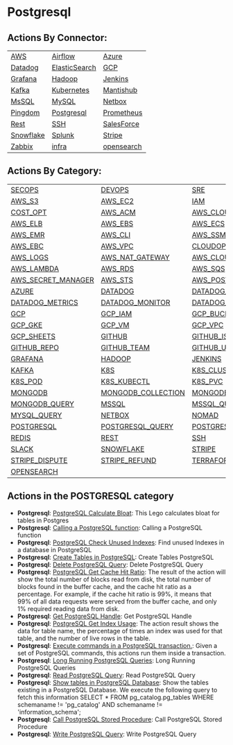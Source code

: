 # Postgresql

## Actions By Connector:

|                                   |                                           |                                     |
| --------------------------------- | ----------------------------------------- | ----------------------------------- |
| [AWS](action\_AWS.md)             | [Airflow](action\_AIRFLOW.md)             | [Azure](action\_AZURE.md)           |
| [Datadog](action\_DATADOG.md)     | [ElasticSearch](action\_ELASTICSEARCH.md) | [GCP](action\_GCP.md)               |
| [Grafana](action\_GRAFANA.md)     | [Hadoop](action\_HADOOP.md)               | [Jenkins](action\_JENKINS.md)       |
| [Kafka](action\_KAFKA.md)         | [Kubernetes](action\_KUBERNETES.md)       | [Mantishub](action\_MANTISHUB.md)   |
| [MsSQL](action\_MSSQL.md)         | [MySQL](action\_MYSQL.md)                 | [Netbox](action\_NETBOX.md)         |
| [Pingdom](action\_PINGDOM.md)     | [Postgresql](action\_POSTGRESQL.md)       | [Prometheus](action\_PROMETHEUS.md) |
| [Rest](action\_REST.md)           | [SSH](action\_SSH.md)                     | [SalesForce](action\_SALESFORCE.md) |
| [Snowflake](action\_SNOWFLAKE.md) | [Splunk](action\_SPLUNK.md)               | [Stripe](action\_STRIPE.md)         |
| [Zabbix](action\_ZABBIX.md)       | [infra](action\_INFRA.md)                 | [opensearch](action\_OPENSEARCH.md) |

## Actions By Category:

|                                                         |                                                       |                                                   |
| ------------------------------------------------------- | ----------------------------------------------------- | ------------------------------------------------- |
| [SECOPS](action\_SECOPS.md)                             | [DEVOPS](action\_DEVOPS.md)                           | [SRE](action\_SRE.md)                             |
| [AWS\_S3](action\_AWS\_S3.md)                           | [AWS\_EC2](action\_AWS\_EC2.md)                       | [IAM](action\_IAM.md)                             |
| [COST\_OPT](action\_COST\_OPT.md)                       | [AWS\_ACM](action\_AWS\_ACM.md)                       | [AWS\_CLOUDWATCH](action\_AWS\_CLOUDWATCH.md)     |
| [AWS\_ELB](action\_AWS\_ELB.md)                         | [AWS\_EBS](action\_AWS\_EBS.md)                       | [AWS\_ECS](action\_AWS\_ECS.md)                   |
| [AWS\_EMR](action\_AWS\_EMR.md)                         | [AWS\_CLI](action\_AWS\_CLI.md)                       | [AWS\_SSM](action\_AWS\_SSM.md)                   |
| [AWS\_EBC](action\_AWS\_EBC.md)                         | [AWS\_VPC](action\_AWS\_VPC.md)                       | [CLOUDOPS](action\_CLOUDOPS.md)                   |
| [AWS\_LOGS](action\_AWS\_LOGS.md)                       | [AWS\_NAT\_GATEWAY](action\_AWS\_NAT\_GATEWAY.md)     | [AWS\_CLOUDTRAIL](action\_AWS\_CLOUDTRAIL.md)     |
| [AWS\_LAMBDA](action\_AWS\_LAMBDA.md)                   | [AWS\_RDS](action\_AWS\_RDS.md)                       | [AWS\_SQS](action\_AWS\_SQS.md)                   |
| [AWS\_SECRET\_MANAGER](action\_AWS\_SECRET\_MANAGER.md) | [AWS\_STS](action\_AWS\_STS.md)                       | [AWS\_POSTGRES](action\_AWS\_POSTGRES.md)         |
| [AZURE](action\_AZURE.md)                               | [DATADOG](action\_DATADOG.md)                         | [DATADOG\_INCIDENT](action\_DATADOG\_INCIDENT.md) |
| [DATADOG\_METRICS](action\_DATADOG\_METRICS.md)         | [DATADOG\_MONITOR](action\_DATADOG\_MONITOR.md)       | [DATADOG\_ALERTS](action\_DATADOG\_ALERTS.md)     |
| [GCP](action\_GCP.md)                                   | [GCP\_IAM](action\_GCP\_IAM.md)                       | [GCP\_BUCKET](action\_GCP\_BUCKET.md)             |
| [GCP\_GKE](action\_GCP\_GKE.md)                         | [GCP\_VM](action\_GCP\_VM.md)                         | [GCP\_VPC](action\_GCP\_VPC.md)                   |
| [GCP\_SHEETS](action\_GCP\_SHEETS.md)                   | [GITHUB](action\_GITHUB.md)                           | [GITHUB\_ISSUE](action\_GITHUB\_ISSUE.md)         |
| [GITHUB\_REPO](action\_GITHUB\_REPO.md)                 | [GITHUB\_TEAM](action\_GITHUB\_TEAM.md)               | [GITHUB\_USER](action\_GITHUB\_USER.md)           |
| [GRAFANA](action\_GRAFANA.md)                           | [HADOOP](action\_HADOOP.md)                           | [JENKINS](action\_JENKINS.md)                     |
| [KAFKA](action\_KAFKA.md)                               | [K8S](action\_K8S.md)                                 | [K8S\_CLUSTER](action\_K8S\_CLUSTER.md)           |
| [K8S\_POD](action\_K8S\_POD.md)                         | [K8S\_KUBECTL](action\_K8S\_KUBECTL.md)               | [K8S\_PVC](action\_K8S\_PVC.md)                   |
| [MONGODB](action\_MONGODB.md)                           | [MONGODB\_COLLECTION](action\_MONGODB\_COLLECTION.md) | [MONGODB\_CLUSTER](action\_MONGODB\_CLUSTER.md)   |
| [MONGODB\_QUERY](action\_MONGODB\_QUERY.md)             | [MSSQL](action\_MSSQL.md)                             | [MSSQL\_QUERY](action\_MSSQL\_QUERY.md)           |
| [MYSQL\_QUERY](action\_MYSQL\_QUERY.md)                 | [NETBOX](action\_NETBOX.md)                           | [NOMAD](action\_NOMAD.md)                         |
| [POSTGRESQL](action\_POSTGRESQL.md)                     | [POSTGRESQL\_QUERY](action\_POSTGRESQL\_QUERY.md)     | [POSTGRESQL\_TABLE](action\_POSTGRESQL\_TABLE.md) |
| [REDIS](action\_REDIS.md)                               | [REST](action\_REST.md)                               | [SSH](action\_SSH.md)                             |
| [SLACK](action\_SLACK.md)                               | [SNOWFLAKE](action\_SNOWFLAKE.md)                     | [STRIPE](action\_STRIPE.md)                       |
| [STRIPE\_DISPUTE](action\_STRIPE\_DISPUTE.md)           | [STRIPE\_REFUND](action\_STRIPE\_REFUND.md)           | [TERRAFORM](action\_TERRAFORM.md)                 |
| [OPENSEARCH](action\_OPENSEARCH.md)                     |                                                       |                                                   |

## Actions in the POSTGRESQL category

* **Postgresql**: [PostgreSQL Calculate Bloat](https://github.com/unskript/Awesome-CloudOps-Automation/tree/master/Postgresql/legos/postgres\_calculate\_bloat/README.md): This Lego calculates bloat for tables in Postgres
* **Postgresql**: [Calling a PostgreSQL function](https://github.com/unskript/Awesome-CloudOps-Automation/tree/master/Postgresql/legos/postgresql\_call\_function/README.md): Calling a PostgreSQL function
* **Postgresql**: [PostgreSQL Check Unused Indexes](https://github.com/unskript/Awesome-CloudOps-Automation/tree/master/Postgresql/legos/postgresql\_check\_unused\_indexes/README.md): Find unused Indexes in a database in PostgreSQL
* **Postgresql**: [Create Tables in PostgreSQL](https://github.com/unskript/Awesome-CloudOps-Automation/tree/master/Postgresql/legos/postgresql\_create\_table/README.md): Create Tables PostgreSQL
* **Postgresql**: [Delete PostgreSQL Query](https://github.com/unskript/Awesome-CloudOps-Automation/tree/master/Postgresql/legos/postgresql\_delete\_query/README.md): Delete PostgreSQL Query
* **Postgresql**: [PostgreSQL Get Cache Hit Ratio](https://github.com/unskript/Awesome-CloudOps-Automation/tree/master/Postgresql/legos/postgresql\_get\_cache\_hit\_ratio/README.md): The result of the action will show the total number of blocks read from disk, the total number of blocks found in the buffer cache, and the cache hit ratio as a percentage. For example, if the cache hit ratio is 99%, it means that 99% of all data requests were served from the buffer cache, and only 1% required reading data from disk.
* **Postgresql**: [Get PostgreSQL Handle](https://github.com/unskript/Awesome-CloudOps-Automation/tree/master/Postgresql/legos/postgresql\_get\_handle/README.md): Get PostgreSQL Handle
* **Postgresql**: [PostgreSQL Get Index Usage](https://github.com/unskript/Awesome-CloudOps-Automation/tree/master/Postgresql/legos/postgresql\_get\_index\_usage/README.md): The action result shows the data for table name, the percentage of times an index was used for that table, and the number of live rows in the table.
* **Postgresql**: [Execute commands in a PostgreSQL transaction.](https://github.com/unskript/Awesome-CloudOps-Automation/tree/master/Postgresql/legos/postgresql\_handling\_transaction/README.md): Given a set of PostgreSQL commands, this actions run them inside a transaction.
* **Postgresql**: [Long Running PostgreSQL Queries](https://github.com/unskript/Awesome-CloudOps-Automation/tree/master/Postgresql/legos/postgresql\_long\_running\_queries/README.md): Long Running PostgreSQL Queries
* **Postgresql**: [Read PostgreSQL Query](https://github.com/unskript/Awesome-CloudOps-Automation/tree/master/Postgresql/legos/postgresql\_read\_query/README.md): Read PostgreSQL Query
* **Postgresql**: [Show tables in PostgreSQL Database](https://github.com/unskript/Awesome-CloudOps-Automation/tree/master/Postgresql/legos/postgresql\_show\_tables/README.md): Show the tables existing in a PostgreSQL Database. We execute the following query to fetch this information SELECT \* FROM pg\_catalog.pg\_tables WHERE schemaname != 'pg\_catalog' AND schemaname != 'information\_schema';
* **Postgresql**: [Call PostgreSQL Stored Procedure](https://github.com/unskript/Awesome-CloudOps-Automation/tree/master/Postgresql/legos/postgresql\_stored\_procedures/README.md): Call PostgreSQL Stored Procedure
* **Postgresql**: [Write PostgreSQL Query](https://github.com/unskript/Awesome-CloudOps-Automation/tree/master/Postgresql/legos/postgresql\_write\_query/README.md): Write PostgreSQL Query
